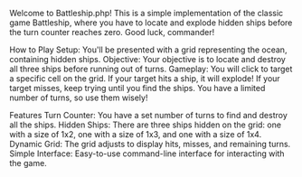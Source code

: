Welcome to Battleship.php! This is a simple implementation of the classic game Battleship, where you have to locate and explode hidden ships before the turn counter reaches zero. Good luck, commander!

How to Play
Setup: You'll be presented with a grid representing the ocean, containing hidden ships.
Objective: Your objective is to locate and destroy all three ships before running out of turns.
Gameplay:
You will click to target a specific cell on the grid.
If your target hits a ship, it will explode!
If your target misses, keep trying until you find the ships.
You have a limited number of turns, so use them wisely!

Features
Turn Counter: You have a set number of turns to find and destroy all the ships.
Hidden Ships: There are three ships hidden on the grid: one with a size of 1x2, one with a size of 1x3, and one with a size of 1x4.
Dynamic Grid: The grid adjusts to display hits, misses, and remaining turns.
Simple Interface: Easy-to-use command-line interface for interacting with the game.
